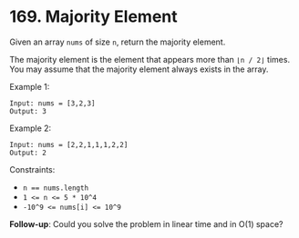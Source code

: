 # 169. Majority Element

Given an array `nums` of size `n`, return the majority element.

The majority element is the element that appears more than `⌊n / 2⌋` times. You may assume that the majority element always exists in the array.

Example 1:

    Input: nums = [3,2,3]
    Output: 3

Example 2:

    Input: nums = [2,2,1,1,1,2,2]
    Output: 2


Constraints:

- `n == nums.length`
- `1 <= n <= 5 * 10^4`
- `-10^9 <= nums[i] <= 10^9`


**Follow-up**: Could you solve the problem in linear time and in O(1) space?